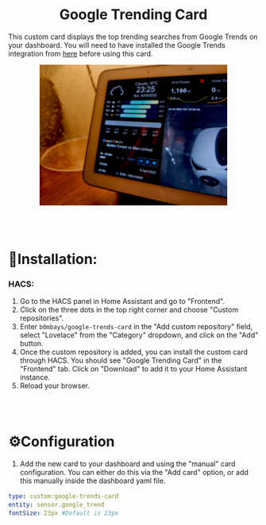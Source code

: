 # <center>Google Trending Card </center>


This custom card displays the top trending searches from Google Trends on your dashboard. You will need to have installed the Google Trends integration from [here](https://github.com/b0mbays/google_trends) before using this card.

<p align="center">
  <img src="images/demo.png" width=75% height=75%>
</p>
<br/><br/>

🚀**Installation:**
============

### **HACS:**

1. Go to the HACS panel in Home Assistant and go to "Frontend".
2. Click on the three dots in the top right corner and choose "Custom repositories".
3. Enter `b0mbays/google-trends-card` in the "Add custom repository" field, select "Lovelace" from the "Category" dropdown, and click on the "Add" button.
4. Once the custom repository is added, you can install the custom card through HACS. You should see "Google Trending Card" in the "Frontend" tab. Click on "Download" to add it to your Home Assistant instance.
5. Reload your browser.

<br/><br/>

⚙️**Configuration**
============

1. Add the new card to your dashboard and using the "manual" card configuration. You can either do this via the "Add card" option, or add this manually inside the dashboard yaml file.

```yaml
type: custom:google-trends-card
entity: sensor.google_trend
fontSize: 23px #Default is 23px
```
